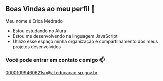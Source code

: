 ## Boas Vindas ao meu perfil 🥀

Meu nome é Erica Medrado 

- Estou estudando no Alura
- Estou me desenvolvendo na linguagem JavaScript
- Utilizo esse espaço minha organização e compartilhamento dos meus projetos desenvolvidos

### Você pode entrar em contato comigo 📫

00001099460621sp@al.educacao.sp.gov.br
